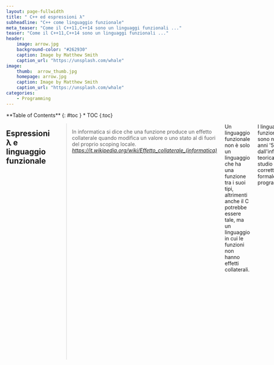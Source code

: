```yaml
---
layout: page-fullwidth
title: " C++ ed espressioni λ"
subheadline: "C++ come linguaggio funzionale"
meta_teaser: "Come il C++11,C++14 sono un linguaggi funzionali ..."
teaser: "Come il C++11,C++14 sono un linguaggi funzionali ..."
header:
    image: arrow.jpg
    background-color: "#262930"
    caption: Image by Matthew Smith
    caption_url: "https://unsplash.com/whale"
image:
    thumb:  arrow_thumb.jpg
    homepage: arrow.jpg
    caption: Image by Matthew Smith
    caption_url: "https://unsplash.com/whale"
categories:
    - Programming
---
```

<div class="row">
<div class="medium-4 medium-push-8 columns" markdown="1">
<div class="panel radius" markdown="1">
**Table of Contents**
{: #toc }
*  TOC
{:toc}
</div>
</div><!-- /.medium-4.columns -->

<div class="medium-8 medium-pull-4 columns" markdown="1">

##  Espressioni λ e linguaggio funzionale

>  <span class="teaser">In informatica si dice che una funzione produce un effetto collaterale quando modifica un valore o uno stato al di fuori del proprio scoping locale.</span>
<cite> https://it.wikipedia.org/wiki/Effetto_collaterale_(informatica)</cite>

Un linguaggio funzionale non è solo un linguaggio che ha una funzione tra i suoi tipi, altrimenti anche il C potrebbe essere tale, ma un linguaggio in cui le funzioni non hanno effetti collaterali.

I linguaggi funzionali puri sono nati negli anni '50 dall'informatica teorica e dallo studio della correttezza formale dei programmi.

I più famosi sono sicuramente LISP e Haskell, il primo è usato come interprete in emacs per i plugin e le estensioni; se sbirciate nel file <code>~/.emacs.d</code> troverete linguaggio LISP.

Nei linguaggi funzionali esiste una ulteriore classificazione dovuta alla semantica dell'istanza del linguaggio.
<ul>
<li>Eager (o Call-by-value)</li>
<li>Lazy  (o Call-by-name o Left-most o Call-by-need)</li>
</ul>

Come il nome suggerisce (Eager → Impaziente , Lazy → Pigro ) la differenza è nel momento della valutazione dei parametri delle funzioni.
Semplificando nelle semantiche Lazy, i parametri vengono calcolati solo quando servono e questo cambia fortemente il comportamento di un programma.

Esempio (scritto con errori in pseudo linguaggio λ ):

<pre>
F=λx.1
G=λg.λn.n*g(n-1)

H=λf.λg.λx 
</pre>

Abbiamo definito F come una funzione che prende x e torna sempre 1 .
Abbiamo definito G come una funzione che prende n e torna il prodotto tra n e G' dove G' è una funzione che ... 

Definiamo poi H come l'applicazione di F su G.

Se procediamo con il calcolo della semantica noteremo che G non termina, o detto meglio, in lambda-calculus non si riduce.
F invece non dipende dall'input.

Nella semantica Lazy non si tenterà di ridurre il parametro di F e quindi la funzione terminerà sempre.

A questo punto appare ovvio che i linguaggi funzionali moderni (Java-8, Scala, C++11 etc ...) NON sono di tipo Lazy .

I linguaggi funzionali puri sono un potente strumento per il [Theorem-proving][1] e utili nella creazione di modellazioni "sicure" di sistemi mission-critical; 
ma nella attività di sviluppo, IMHO, non possono essere visti come la soluzione per impedire allo sviluppatore di scrivere errori, come qualcuno crede si possa fare, visto che i linguaggi funzionali (puri) sono privi di <em>side-effect</em> by design .

# Tornando al C++

Dal C++11 è stato inserito l'espressioni lamda e le funzioni anonime .

<pre>
    auto f= [](int x){return 2*x;} ; 
    
    cout << f(1) << endl;
    cout << f(2) << endl;
</pre>

Abbiamo definito una funzione, che si chiama f, che và dagli <code>int</code> agli <code>int</code> o meglio una approssimazione di quella <b>f</b> nell'espressione <b>f:</b>ℕ → ℕ  .

Arricchiamo la nostra funzione e diciamo che:

<pre>
auto f = [](int x){
    cout << x << "\t" ;
    return 2*x;
} ;
</pre>

Questa funzione non è più [side-effect] [] perchè modifica l'oggetto <code>std::cout</code> e quindi lo stato in cui è eseguito.

Se guardiamo il binario generato e l'assembly (richiamandola funzione per ) che vediamo?

<pre>
0000000000600f15 b funzione
...
	movl	$2, %esi
	movl	$funzione, %edi
	call	_ZNKUliE_clEi
...	
 	
</pre>	
	
Quindi :
<ul>
<li> metti 2 in %esi </li>
<li> metti funzione in %edi</li>
</ul>
e richiama la funzione 	<code>_ZNKUliE_clEi</code> per gli amici:
<pre>
	{lambda(int)#1}::operator()(int) const
</pre>

o più semplicemente :
<pre>
	<lambda(int)>::operator() (&funzione, 1)
</pre>

Curiosità:
In LISP è stato scritto il primo linguaggio ad auto-compilare se stesso, sbirciate [questa][2].

[1]: https://en.wikipedia.org/wiki/Automated_theorem_proving
[2]: ftp://publications.ai.mit.edu/ai-publications/pdf/AIM-039.pdf
[3]: https://it.wikipedia.org/wiki/Effetto_collaterale_%28informatica%29

</div><!-- /.medium-8.columns -->
</div><!-- /.row -->


